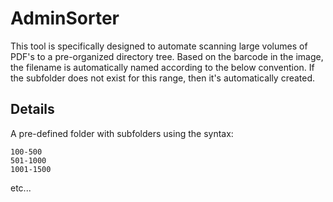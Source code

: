 # AdminSorter
This tool is specifically designed to automate scanning large volumes of PDF's to a pre-organized directory tree.
Based on the barcode in the image, the filename is automatically named according to the below convention.  If the subfolder does not
exist for this range, then it's automatically created.

## Details
A pre-defined folder with subfolders using the syntax:

```
100-500
501-1000
1001-1500
```
etc...

